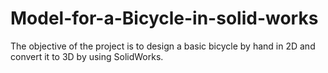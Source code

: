 # Model-for-a-Bicycle-in-solid-works
 The objective of the project is to design a basic bicycle by hand in 2D and convert it to 3D by using SolidWorks. 

